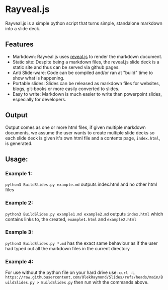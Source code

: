 
# Rayveal.js

Rayveal.js is a simple python script that turns simple, standalone markdown into a slide deck.

## Features

- Markdown:
    Rayveal.js uses [reveal.js]() to render the markdown document.
- Static site:
    Despite being a markdown files, the reveal.js slide deck is a static site and thus can be served via github pages.
- Anti Slide-ware:
    Code can be compiled and/or ran at "build" time to show what is happening.
- Portable slides:
    Slides can be released as markdown files for websites, blogs, git-books or more easily converted to slides.
- Easy to write:
    Markdown is much easier to write than powerpoint slides, especially for developers.


## Output

Output comes as one or more html files, if given multiple markdown documents, we assume the user wants to create multiple slide decks so each slide deck is given it's own html file and a contents page, `index.html`, is generated.

## Usage:

### Example 1:
`python3 BuildSlides.py example.md`
outputs index.html and no other html files

### Example 2:
`python3 BuildSlides.py example1.md example2.md` outputs `index.html` which contains links to, the created, `example1.html` and `example2.html`

### Example 3:
`python3 BuildSlides.py *.md` has the exact same behaviour as if the user had typed out all the markdown files in the current directory

### Example 4:
For use without the python file on your hard drive use: `curl -L https://raw.githubusercontent.com/OlekRaymond/Slides/refs/heads/main/BuildSlides.py > BuildSlides.py` then run with the commands above.
